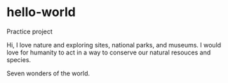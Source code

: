 # hello-world
Practice project

Hi, I love nature and exploring sites, national parks, and museums. I would love for humanity to act in a way to conserve our natural resouces and species. 

Seven wonders of the world. 
